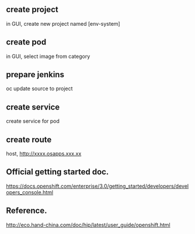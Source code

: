 ## create project 
in GUI, create new project named [env-system]

## create pod
in GUI, select image from category

## prepare jenkins
oc update source to project

## create service 
create service for pod

## create route
host, http://xxxx.osapps.xxx.xx


## Official getting started doc. 
https://docs.openshift.com/enterprise/3.0/getting_started/developers/developers_console.html   

## Reference. 
http://eco.hand-china.com/doc/hip/latest/user_guide/openshift.html 




